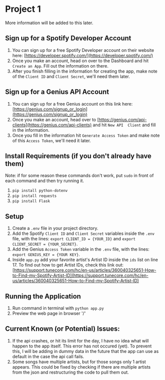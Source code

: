 # Project 1

More information will be added to this later.


## Sign up for a Spotify Developer Account
1. You can sign up for a free Spotify Developer account on their website here: [https://developer.spotify.com/](https://developer.spotify.com/)
2. Once you make an account, head on over to the Dashboard and hit `Create an App`. Fill out the information on there.
3. After you finish filling in the information for creating the app, make note of the `Client ID` and `Client Secret`, we'll need them later.

## Sign up for a Genius API Account
1. You can sign up for a free Genius account on this link here: [https://genius.com/signup_or_login](https://genius.com/signup_or_login)
2. Once you make an account, head over to [https://genius.com/api-clients](https://genius.com/api-clients) and hit `New API  Client` and fill in the information.
3. Once you fill in the information hit `Generate Access Token` and make note of this `Access Token`, we'll need it later.


## Install Requirements (if you don't already have them)
Note: if for some reason these commands don't work, put `sudo` in front of each command and then try running it.
1. `pip install python-dotenv`
2. `pip install requests`
3. `pip install Flask`

## Setup
1. Create a `.env` file in your project directory.
2. Add the Spotify `Client ID` and `Client Secret` variables inside the `.env` file, with the lines: `export CLIENT_ID = {YOUR_ID}` and `export CLIENT_SECRET = {YOUR_SECRET}`.
3. Add the Genius `Access Token` variable in the `.env` file, with the lines: `export GENIUS_KEY = {YOUR KEY}`.
4. Inside `app.py` add your favorite artist's Artist ID inside the `ids` list on line 17. To find out how to get Artist IDs, check this link out: 
[https://support.tunecore.com/hc/en-us/articles/360040325651-How-to-Find-my-Spotify-Artist-ID](https://support.tunecore.com/hc/en-us/articles/360040325651-How-to-Find-my-Spotify-Artist-ID)

## Running the Application
1. Run command in terminal with `python app.py`
2. Preview the web page in browser '/'

## Current Known (or Potential) Issues:
1. If the api crashes, or hit its limit for the day, I have no idea what will happen to the app itself. This error has not occured (yet). To prevent this, I will be adding in dummy data in the future that the app can use as default in the case the api call fails.
2. Some songs have multiple artists, but for those songs only 1 artist appears. This could be fixed by checking if there are multiple artists from the json and restructuring the code to pull them out. 